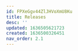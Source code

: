 ```yaml
---
id: FPXeGgv44ZlJHVoXmU8Ku
title: Releases
desc: ''
updated: 1636505621723
created: 1636500326451
nav_order: 2.1
---
```


